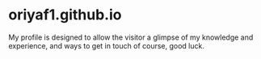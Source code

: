 # oriyaf1.github.io
My profile is designed to allow the visitor a glimpse of my knowledge and experience, and ways to get in touch of course, good luck.
